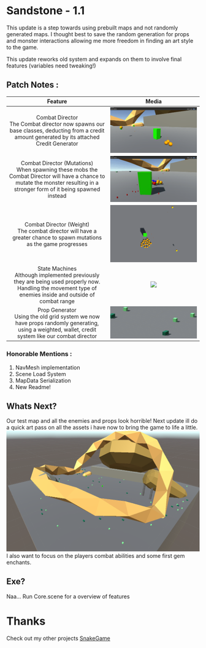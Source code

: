 # Sandstone - 1.1

This update is a step towards using prebuilt maps and not randomly generated maps. 
I thought best to save the random generation for props and monster interactions allowing me more freedom in finding an art style to the game.

This update reworks old system and expands on them to involve final features (variables need tweaking!)

## Patch Notes :


|                                                                                    Feature                                                                                     |                 Media                  |
|:------------------------------------------------------------------------------------------------------------------------------------------------------------------------------:|:--------------------------------------:|
|                 Combat Director<br/>The Combat director now spawns our base classes, deducting from a credit amount generated by its attached Credit Generator                 |         <img src="Rda\1.gif">          |
| Combat Director (Mutations)<br/>When spawning these mobs the Combat Director will have a chance to mutate the monster resulting in a stronger form of it being spawned instead |     <img src="Rda\2mutations.gif">     |
|                             Combat Director (Weight)<br/>The combat director will have a greater chance to spawn mutations as the game progresses                              |     <img src="Rda\3weighted.gif">      |
|         State Machines<br/>Although implemented previously they are being used properly now. Handling the movement type of enemies inside and outside of combat range          |   <img src="Rda\4StateMachines.gif">   |
|              Prop Generator<br/>Using the old grid system we now have props randomly generating, using a weighted, wallet, credit system like our combat director              |       <img src="Rda\5props.png">       |

### Honorable Mentions :
1. NavMesh implementation
2. Scene Load System 
3. MapData Serialization
4. New Readme!

## Whats Next?
Our test map and all the enemies and props look horrible! Next update ill do a quick art pass on all the assets i have now to bring the game to life a little.  
<img src="Rda\populated.png">
I also want to focus on the players combat abilities and some first gem enchants. 


## Exe?

Naa... Run Core.scene for a overview of features 

# Thanks
Check out my other projects [SnakeGame](https://github.com/K-Jacko/SnakeGame)